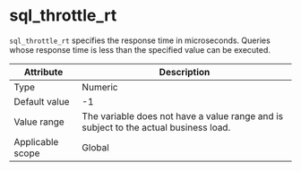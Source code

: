 # sql_throttle_rt

`sql_throttle_rt` specifies the response time in microseconds. Queries whose response time is less than the specified value can be executed.

| **Attribute** | **Description** |
|--------|-----------------|
| Type | Numeric |
| Default value | -1 |
| Value range | The variable does not have a value range and is subject to the actual business load. |
| Applicable scope | Global |
